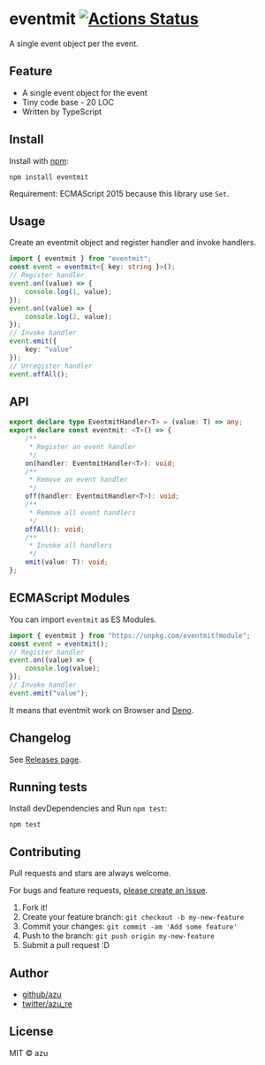 # eventmit [![Actions Status](https://github.com/azu/eventmit/workflows/test/badge.svg)](https://github.com/azu/eventmit/actions?query=workflow%3A"test")

A single event object per the event.

## Feature

- A single event object for the event
- Tiny code base - 20 LOC
- Written by TypeScript

## Install

Install with [npm](https://www.npmjs.com/):

    npm install eventmit

Requirement: ECMAScript 2015 because this library use `Set`.

## Usage

Create an eventmit object and register handler and invoke handlers.

```ts
import { eventmit } from "eventmit";
const event = eventmit<{ key: string }>();
// Register handler
event.on((value) => {
    console.log(1, value);
});
event.on((value) => {
    console.log(2, value);
});
// Invoke handler
event.emit({
    key: "value"
});
// Unregister handler
event.offAll();
```

## API

```ts
export declare type EventmitHandler<T> = (value: T) => any;
export declare const eventmit: <T>() => {
    /**
     * Register an event handler
     */
    on(handler: EventmitHandler<T>): void;
    /**
     * Remove an event handler
     */
    off(handler: EventmitHandler<T>): void;
    /**
     * Remove all event handlers
     */
    offAll(): void;
    /**
     * Invoke all handlers
     */
    emit(value: T): void;
};
```

## ECMAScript Modules

You can import `eventmit` as ES Modules.

```js
import { eventmit } from "https://unpkg.com/eventmit?module";
const event = eventmit();
// Register handler
event.on((value) => {
    console.log(value);
});
// Invoke handler
event.emit("value");
```

It means that eventmit work on Browser and [Deno](https://deno.land/).

## Changelog

See [Releases page](https://github.com/azu/eventmit/releases).

## Running tests

Install devDependencies and Run `npm test`:

    npm test

## Contributing

Pull requests and stars are always welcome.

For bugs and feature requests, [please create an issue](https://github.com/azu/eventmit/issues).

1. Fork it!
2. Create your feature branch: `git checkout -b my-new-feature`
3. Commit your changes: `git commit -am 'Add some feature'`
4. Push to the branch: `git push origin my-new-feature`
5. Submit a pull request :D

## Author

- [github/azu](https://github.com/azu)
- [twitter/azu_re](https://twitter.com/azu_re)

## License

MIT © azu
